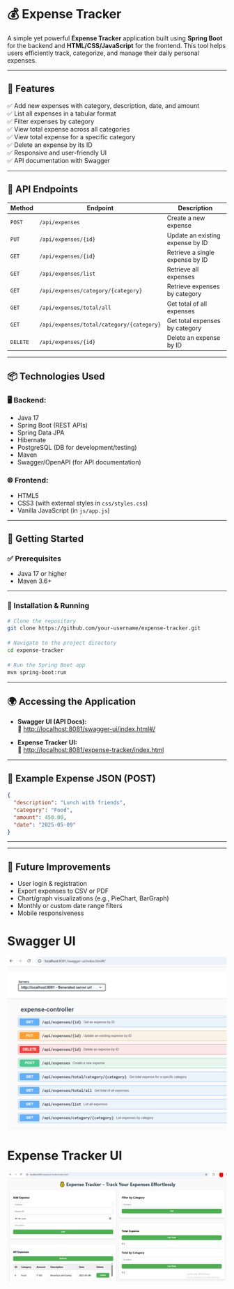 # 💰 Expense Tracker

A simple yet powerful **Expense Tracker** application built using **Spring Boot** for the backend and **HTML/CSS/JavaScript** for the frontend. This tool helps users efficiently track, categorize, and manage their daily personal expenses.

---

## 🚀 Features

✅ Add new expenses with category, description, date, and amount  
✅ List all expenses in a tabular format  
✅ Filter expenses by category  
✅ View total expense across all categories  
✅ View total expense for a specific category  
✅ Delete an expense by its ID  
✅ Responsive and user-friendly UI  
✅ API documentation with Swagger

---

## 🔁 API Endpoints

| Method | Endpoint                                      | Description                          |
|--------|-----------------------------------------------|--------------------------------------|
| `POST` | `/api/expenses`                               | Create a new expense                 |
| `PUT`  | `/api/expenses/{id}`                          | Update an existing expense by ID     |
| `GET`  | `/api/expenses/{id}`                          | Retrieve a single expense by ID      |
| `GET`  | `/api/expenses/list`                          | Retrieve all expenses                |
| `GET`  | `/api/expenses/category/{category}`           | Retrieve expenses by category        |
| `GET`  | `/api/expenses/total/all`                     | Get total of all expenses            |
| `GET`  | `/api/expenses/total/category/{category}`     | Get total expenses by category       |
| `DELETE` | `/api/expenses/{id}`                        | Delete an expense by ID              |

---

## 📦 Technologies Used

### 🖥️ Backend:
- Java 17
- Spring Boot (REST APIs)
- Spring Data JPA
- Hibernate
- PostgreSQL (DB for development/testing)
- Maven
- Swagger/OpenAPI (for API documentation)

### 🌐 Frontend:
- HTML5
- CSS3 (with external styles in `css/styles.css`)
- Vanilla JavaScript (in `js/app.js`)

---

## 🧪 Getting Started

### ✅ Prerequisites
- Java 17 or higher
- Maven 3.6+

---

### 🔧 Installation & Running

```bash
# Clone the repository
git clone https://github.com/your-username/expense-tracker.git

# Navigate to the project directory
cd expense-tracker

# Run the Spring Boot app
mvn spring-boot:run
```

---

## 🌍 Accessing the Application

- **Swagger UI (API Docs):**  
  📎 [http://localhost:8081/swagger-ui/index.html#/](http://localhost:8081/swagger-ui/index.html#/)

- **Expense Tracker UI:**  
  📎 [http://localhost:8081/expense-tracker/index.html](http://localhost:8081/expense-tracker/index.html)

---

## 🧾 Example Expense JSON (POST)

```json
{
  "description": "Lunch with friends",
  "category": "Food",
  "amount": 450.00,
  "date": "2025-05-09"
}
```

---

---

## 🧰 Future Improvements

- User login & registration
- Export expenses to CSV or PDF
- Chart/graph visualizations (e.g., PieChart, BarGraph)
- Monthly or custom date range filters
- Mobile responsiveness


# Swagger UI
![swagger.png](swagger.png)


# Expense Tracker UI
![ui.png](ui.png)
